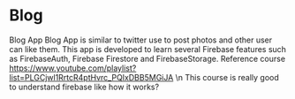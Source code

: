 # Blog
Blog App
Blog App is similar to twitter use to post photos and other user can like them. This app is developed to learn several Firebase features such as 
FirebaseAuth, Firebase Firestore and FirebaseStorage.
Reference course https://www.youtube.com/playlist?list=PLGCjwl1RrtcR4ptHvrc_PQIxDBB5MGiJA \\n
This course is really good to understand firebase like how it works?
